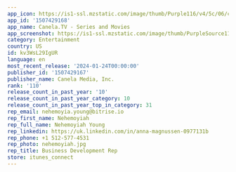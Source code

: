 ```yaml
---
app_icon: https://is1-ssl.mzstatic.com/image/thumb/Purple116/v4/5c/06/c9/5c06c90a-76c0-48eb-238f-9457df65de3c/AppIcon-0-0-1x_U007emarketing-0-7-0-0-85-220.png/1024x1024bb.png
app_id: '1507429168'
app_name: Canela.TV - Series and Movies
app_screenshot: https://is1-ssl.mzstatic.com/image/thumb/PurpleSource116/v4/4e/74/b6/4e74b6c8-ce8c-f621-3e80-75ce94994e40/2279a34d-e80f-4be8-9be1-d91a3c8bd2ca_iPhone-1242x2208-1-US.jpg/1242x2208bb.png
category: Entertainment
country: US
id: kv3WsL29IgUR
language: en
most_recent_release: '2024-01-24T00:00:00'
publisher_id: '1507429167'
publisher_name: Canela Media, Inc.
rank: '110'
release_count_in_past_year: '10'
release_count_in_past_year_category: 10
release_count_in_past_year_top_in_category: 31
rep_email: nehemoyia.young@bitrise.io
rep_first_name: Nehemoyiah
rep_full_name: Nehemoyiah Young
rep_linkedin: https://uk.linkedin.com/in/anna-magnussen-0977131b
rep_phone: +1 512-577-4531
rep_photo: nehemoyiah.jpg
rep_title: Business Development Rep
store: itunes_connect
---
```

